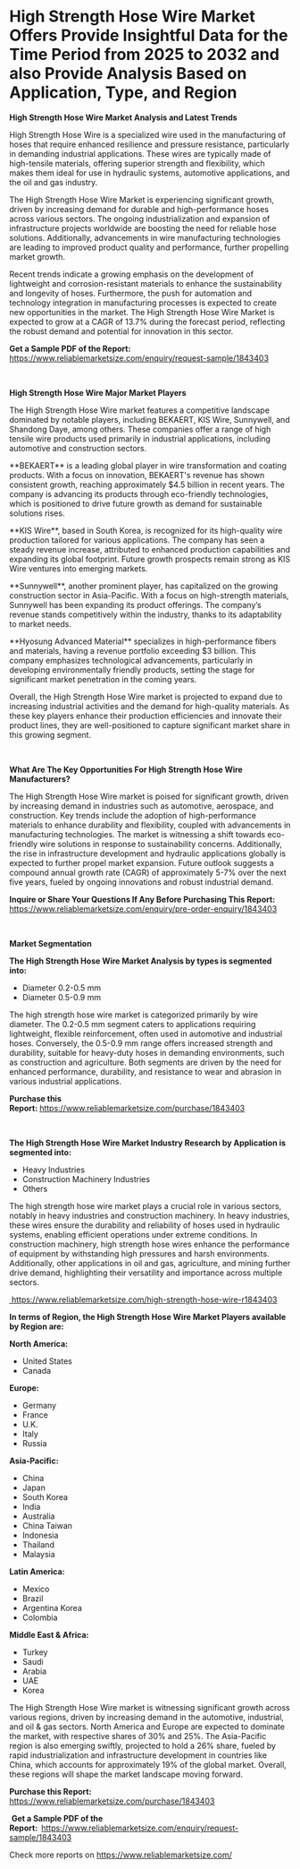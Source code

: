 <p><h1>High Strength Hose Wire Market Offers Provide Insightful Data for the Time Period from 2025 to 2032 and also Provide Analysis Based on Application, Type, and Region</h1></p><p><strong>High Strength Hose Wire Market Analysis and Latest Trends</strong></p>
<p><p>High Strength Hose Wire is a specialized wire used in the manufacturing of hoses that require enhanced resilience and pressure resistance, particularly in demanding industrial applications. These wires are typically made of high-tensile materials, offering superior strength and flexibility, which makes them ideal for use in hydraulic systems, automotive applications, and the oil and gas industry. </p><p>The High Strength Hose Wire Market is experiencing significant growth, driven by increasing demand for durable and high-performance hoses across various sectors. The ongoing industrialization and expansion of infrastructure projects worldwide are boosting the need for reliable hose solutions. Additionally, advancements in wire manufacturing technologies are leading to improved product quality and performance, further propelling market growth.</p><p>Recent trends indicate a growing emphasis on the development of lightweight and corrosion-resistant materials to enhance the sustainability and longevity of hoses. Furthermore, the push for automation and technology integration in manufacturing processes is expected to create new opportunities in the market. The High Strength Hose Wire Market is expected to grow at a CAGR of 13.7% during the forecast period, reflecting the robust demand and potential for innovation in this sector.</p></p>
<p><strong>Get a Sample PDF of the Report:&nbsp;</strong> <a href="https://www.reliablemarketsize.com/enquiry/request-sample/1843403?utm_campaign=3447&utm_medium=2&utm_source=Github&utm_content=ia&utm_term=03042025&utm_id=high-strength-hose-wire">https://www.reliablemarketsize.com/enquiry/request-sample/1843403</a></p>
<p>&nbsp;</p>
<p><strong>High Strength Hose Wire Major Market Players</strong></p>
<p><p>The High Strength Hose Wire market features a competitive landscape dominated by notable players, including BEKAERT, KIS Wire, Sunnywell, and Shandong Daye, among others. These companies offer a range of high tensile wire products used primarily in industrial applications, including automotive and construction sectors.</p><p>**BEKAERT** is a leading global player in wire transformation and coating products. With a focus on innovation, BEKAERT's revenue has shown consistent growth, reaching approximately $4.5 billion in recent years. The company is advancing its products through eco-friendly technologies, which is positioned to drive future growth as demand for sustainable solutions rises.</p><p>**KIS Wire**, based in South Korea, is recognized for its high-quality wire production tailored for various applications. The company has seen a steady revenue increase, attributed to enhanced production capabilities and expanding its global footprint. Future growth prospects remain strong as KIS Wire ventures into emerging markets.</p><p>**Sunnywell**, another prominent player, has capitalized on the growing construction sector in Asia-Pacific. With a focus on high-strength materials, Sunnywell has been expanding its product offerings. The company’s revenue stands competitively within the industry, thanks to its adaptability to market needs.</p><p>**Hyosung Advanced Material** specializes in high-performance fibers and materials, having a revenue portfolio exceeding $3 billion. This company emphasizes technological advancements, particularly in developing environmentally friendly products, setting the stage for significant market penetration in the coming years.</p><p>Overall, the High Strength Hose Wire market is projected to expand due to increasing industrial activities and the demand for high-quality materials. As these key players enhance their production efficiencies and innovate their product lines, they are well-positioned to capture significant market share in this growing segment.</p></p>
<p>&nbsp;</p>
<p><strong>What Are The Key Opportunities For High Strength Hose Wire Manufacturers?</strong></p>
<p><p>The High Strength Hose Wire market is poised for significant growth, driven by increasing demand in industries such as automotive, aerospace, and construction. Key trends include the adoption of high-performance materials to enhance durability and flexibility, coupled with advancements in manufacturing technologies. The market is witnessing a shift towards eco-friendly wire solutions in response to sustainability concerns. Additionally, the rise in infrastructure development and hydraulic applications globally is expected to further propel market expansion. Future outlook suggests a compound annual growth rate (CAGR) of approximately 5-7% over the next five years, fueled by ongoing innovations and robust industrial demand.</p></p>
<p><strong>Inquire or Share Your Questions If Any Before Purchasing This Report:</strong> <a href="https://www.reliablemarketsize.com/enquiry/pre-order-enquiry/1843403?utm_campaign=3447&utm_medium=2&utm_source=Github&utm_content=ia&utm_term=03042025&utm_id=high-strength-hose-wire">https://www.reliablemarketsize.com/enquiry/pre-order-enquiry/1843403</a></p>
<p>&nbsp;</p>
<p><strong>Market Segmentation</strong></p>
<p><strong>The High Strength Hose Wire Market Analysis by types is segmented into:</strong></p>
<p><ul><li>Diameter 0.2-0.5 mm</li><li>Diameter 0.5-0.9 mm</li></ul></p>
<p><p>The high strength hose wire market is categorized primarily by wire diameter. The 0.2-0.5 mm segment caters to applications requiring lightweight, flexible reinforcement, often used in automotive and industrial hoses. Conversely, the 0.5-0.9 mm range offers increased strength and durability, suitable for heavy-duty hoses in demanding environments, such as construction and agriculture. Both segments are driven by the need for enhanced performance, durability, and resistance to wear and abrasion in various industrial applications.</p></p>
<p><strong>Purchase this Report:&nbsp;</strong><a href="https://www.reliablemarketsize.com/purchase/1843403?utm_campaign=3447&utm_medium=2&utm_source=Github&utm_content=ia&utm_term=03042025&utm_id=high-strength-hose-wire">https://www.reliablemarketsize.com/purchase/1843403</a></p>
<p>&nbsp;</p>
<p><strong>The High Strength Hose Wire Market Industry Research by Application is segmented into:</strong></p>
<p><ul><li>Heavy Industries</li><li>Construction Machinery Industries</li><li>Others</li></ul></p>
<p><p>The high strength hose wire market plays a crucial role in various sectors, notably in heavy industries and construction machinery. In heavy industries, these wires ensure the durability and reliability of hoses used in hydraulic systems, enabling efficient operations under extreme conditions. In construction machinery, high strength hose wires enhance the performance of equipment by withstanding high pressures and harsh environments. Additionally, other applications in oil and gas, agriculture, and mining further drive demand, highlighting their versatility and importance across multiple sectors.</p></p>
<p><a href="https://www.reliablemarketsize.com/high-strength-hose-wire-r1843403?utm_campaign=3447&utm_medium=2&utm_source=Github&utm_content=ia&utm_term=03042025&utm_id=high-strength-hose-wire">&nbsp;https://www.reliablemarketsize.com/high-strength-hose-wire-r1843403</a></p>
<p><strong>In terms of Region, the High Strength Hose Wire Market Players available by Region are:</strong></p>
<p>
    <p> <strong> North America: </strong>
        <ul>
            <li>United States</li>
            <li>Canada</li>
        </ul>
        </p> 
    <p> <strong> Europe: </strong>
        <ul>
            <li>Germany</li>
            <li>France</li>
            <li>U.K.</li>
            <li>Italy</li>
            <li>Russia</li>
        </ul>
        </p> 
    <p> <strong> Asia-Pacific: </strong>
        <ul>
            <li>China</li>
            <li>Japan</li>
            <li>South Korea</li>
            <li>India</li>
            <li>Australia</li>
            <li>China Taiwan</li>
            <li>Indonesia</li>
            <li>Thailand</li>
            <li>Malaysia</li>
        </ul>
        </p> 
    <p> <strong> Latin America: </strong>
        <ul>
            <li>Mexico</li>
            <li>Brazil</li>
            <li>Argentina Korea</li>
            <li>Colombia</li>
        </ul>
        </p> 
    <p> <strong> Middle East & Africa: </strong>
        <ul>
            <li>Turkey</li>
            <li>Saudi</li>
            <li>Arabia</li>
            <li>UAE</li>
            <li>Korea</li>
        </ul>
    </p>
    </p>
<p><p>The High Strength Hose Wire market is witnessing significant growth across various regions, driven by increasing demand in the automotive, industrial, and oil & gas sectors. North America and Europe are expected to dominate the market, with respective shares of 30% and 25%. The Asia-Pacific region is also emerging swiftly, projected to hold a 26% share, fueled by rapid industrialization and infrastructure development in countries like China, which accounts for approximately 19% of the global market. Overall, these regions will shape the market landscape moving forward.</p></p>
<p><strong>Purchase this Report: </strong><a href="https://www.reliablemarketsize.com/purchase/1843403?utm_campaign=3447&utm_medium=2&utm_source=Github&utm_content=ia&utm_term=03042025&utm_id=high-strength-hose-wire">https://www.reliablemarketsize.com/purchase/1843403</a></p>
<p>&nbsp;<strong>Get a Sample PDF of the Report:&nbsp;&nbsp;</strong><a href="https://www.reliablemarketsize.com/enquiry/request-sample/1843403?utm_campaign=3447&utm_medium=2&utm_source=Github&utm_content=ia&utm_term=03042025&utm_id=high-strength-hose-wire">https://www.reliablemarketsize.com/enquiry/request-sample/1843403</a></p>
<p><strong></strong></p>
<p>Check more reports on <a href="https://www.reliablemarketsize.com/?utm_campaign=3447&utm_medium=2&utm_source=Github&utm_content=ia&utm_term=03042025&utm_id=high-strength-hose-wire">https://www.reliablemarketsize.com/</a></p>